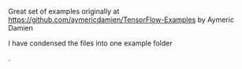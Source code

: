 Great set of examples originally at https://github.com/aymericdamien/TensorFlow-Examples by Aymeric Damien

I have condensed the files into one example folder

.

